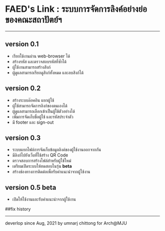 # FAED's Link : ระบบการจัดการลิงค์อย่างย่อ ของคณะสถาปัตย์ฯ
---

## version 0.1
- เรียกใช้งานผ่าน web-browser ได้
- สร้างรหัส และตรวจสอบรหัสที่ซ้ำได้
- ผู้ใช้งานสามารถสร้างสิงก์
- ผู้ดูแลสามารถเรียกดูสิงก์ทั้งหมด และลบสิงก์ได้

## version 0.2
- สร้างระบบล๊อคอิน แยกผู้ใช้
- ผู้ใช้สามารถจัดการลิงก์ของตนเองได้
- ผู้ดูแลสามารถเลือกเข้าเป็นผู้ใช้ตัวอย่างได้ 
- เพิ่มการจัดเก็บชื่อผู้ใช้ และรหัสประจำตัว
- มี footer และ sign-out

## version 0.3
- ระบบแยกไฟล์การจัดเก็บข้อมูลลิงค์ของผู้ใช้งานออกจากกัน
- มีลิงก์ไปยังเว็บที่ใช้สร้าง QR Code
- ตรวจสอบการสร้างไฟล์สำหรับผู้ใช้ใหม่
- เตรียมเปิดระบบให้ทดสอบในรุ่น **beta**
- สร้างช่องทางการติดต่อเพื่อรับคำแนะนำจากผู้ใช้งาน

## version 0.5 beta
- เปิดให้ใช้งานและรับคำแนะนำจากผู้ใช้งาน

##fix history


---

deverlop since Aug, 2021 by umnarj chittong
for Arch@MJU
